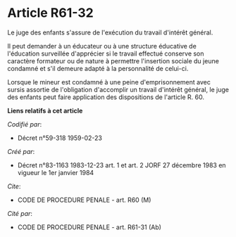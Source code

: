 # Article R61-32

Le juge des enfants s'assure de l'exécution du travail d'intérêt général.

Il peut demander à un éducateur ou à une structure éducative de l'éducation surveillée d'apprécier si le travail effectué
conserve son caractère formateur ou de nature à permettre l'insertion sociale du jeune condamné et s'il demeure adapté à la
personnalité de celui-ci.

Lorsque le mineur est condamné à une peine d'emprisonnement avec sursis assortie de l'obligation d'accomplir un travail
d'intérêt général, le juge des enfants peut faire application des dispositions de l'article R. 60.

**Liens relatifs à cet article**

_Codifié par_:

  - Décret n°59-318 1959-02-23

_Créé par_:

  - Décret n°83-1163 1983-12-23 art. 1 et art. 2 JORF 27 décembre 1983 en vigueur le 1er janvier 1984

_Cite_:

  - CODE DE PROCEDURE PENALE - art. R60 (M)

_Cité par_:

  - CODE DE PROCEDURE PENALE - art. R61-31 (Ab)
